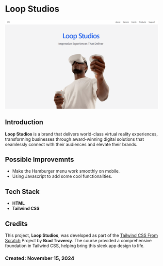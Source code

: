 # Loop Studios

![Thumbnail](/thumbnail/loop.s.png)

## Introduction
**Loop Studios** is a brand that delivers world-class virtual reality experiences, transforming businesses through award-winning digital solutions that seamlessly connect with their audiences and elevate their brands.

## Possible Improvemnts
- Make the Hamburger menu work smoothly on mobile.
- Using Javascript to add some cool functionalities.

## Tech Stack
- **HTML**
- **Tailwind CSS**

## Credits
This project, **Loop Studios**, was developed as part of the [Tailwind CSS From Scratch](https://www.udemy.com/course/tailwind-from-scratch) Project by **Brad Traversy**. The course provided a comprehensive foundation in Tailwind CSS, helping bring this sleek app design to life. 

### Created: November 15, 2024
